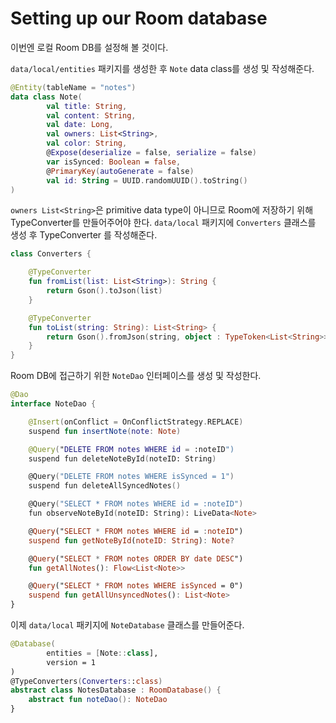 # Setting up our Room database

이번엔 로컬 Room DB를 설정해 볼 것이다.

`data/local/entities` 패키지를 생성한 후 `Note` data class를 생성 및 작성해준다.

```kotlin
@Entity(tableName = "notes")
data class Note(
        val title: String,
        val content: String,
        val date: Long,
        val owners: List<String>,
        val color: String,
        @Expose(deserialize = false, serialize = false)
        var isSynced: Boolean = false,
        @PrimaryKey(autoGenerate = false)
        val id: String = UUID.randomUUID().toString()
)
```

`owners List<String>`은 primitive data type이 아니므로 Room에 저장하기 위해 TypeConverter를 만들어주어야 한다. `data/local` 패키지에 `Converters`
클래스를 생성 후 TypeConverter 를 작성해준다.

```kotlin
class Converters {

    @TypeConverter
    fun fromList(list: List<String>): String {
        return Gson().toJson(list)
    }

    @TypeConverter
    fun toList(string: String): List<String> {
        return Gson().fromJson(string, object : TypeToken<List<String>>() {}.type)
    }
}
```

Room DB에 접근하기 위한 `NoteDao` 인터페이스를 생성 및 작성한다.

```kotlin
@Dao
interface NoteDao {

    @Insert(onConflict = OnConflictStrategy.REPLACE)
    suspend fun insertNote(note: Note)

    @Query("DELETE FROM notes WHERE id = :noteID")
    suspend fun deleteNoteById(noteID: String)

    @Query("DELETE FROM notes WHERE isSynced = 1")
    suspend fun deleteAllSyncedNotes()

    @Query("SELECT * FROM notes WHERE id = :noteID")
    fun observeNoteById(noteID: String): LiveData<Note>

    @Query("SELECT * FROM notes WHERE id = :noteID")
    suspend fun getNoteById(noteID: String): Note?

    @Query("SELECT * FROM notes ORDER BY date DESC")
    fun getAllNotes(): Flow<List<Note>>

    @Query("SELECT * FROM notes WHERE isSynced = 0")
    suspend fun getAllUnsyncedNotes(): List<Note>
}
```

이제 `data/local` 패키지에 `NoteDatabase` 클래스를 만들어준다.

```kotlin
@Database(
        entities = [Note::class],
        version = 1
)
@TypeConverters(Converters::class)
abstract class NotesDatabase : RoomDatabase() {
    abstract fun noteDao(): NoteDao
}
```